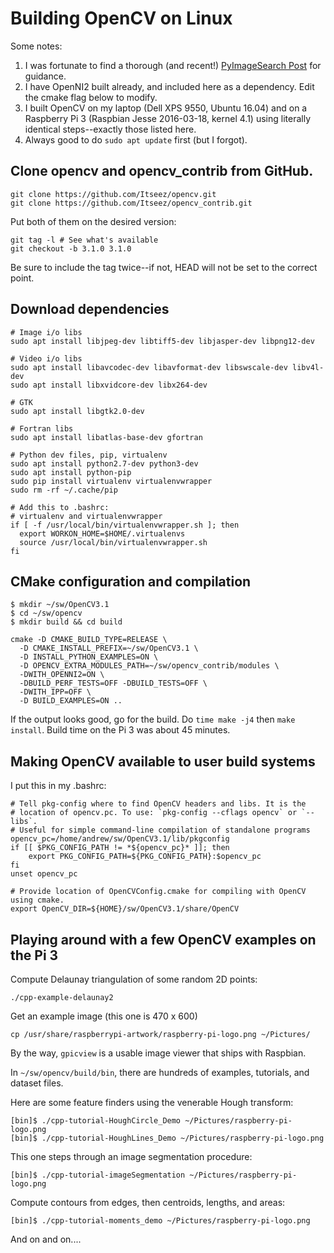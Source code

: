 # Building OpenCV on Linux
Some notes:

  1. I was fortunate to find a thorough (and recent!) [PyImageSearch Post](http://www.pyimagesearch.com/2015/10/26/how-to-install-opencv-3-on-raspbian-jessie/) for guidance.
  2. I have OpenNI2 built already, and included here as a dependency. Edit the cmake flag below to modify.
  3. I built OpenCV on my laptop (Dell XPS 9550, Ubuntu 16.04) and on a Raspberry Pi 3 (Raspbian Jesse 2016-03-18, kernel 4.1) using literally identical steps--exactly those listed here.
  4. Always good to do `sudo apt update` first (but I forgot).

## Clone opencv and opencv_contrib from GitHub.
```
git clone https://github.com/Itseez/opencv.git
git clone https://github.com/Itseez/opencv_contrib.git
```
Put both of them on the desired version:
```
git tag -l # See what's available
git checkout -b 3.1.0 3.1.0
```
Be sure to include the tag twice--if not, HEAD will not be set to the correct point.

## Download dependencies
```
# Image i/o libs
sudo apt install libjpeg-dev libtiff5-dev libjasper-dev libpng12-dev

# Video i/o libs
sudo apt install libavcodec-dev libavformat-dev libswscale-dev libv4l-dev
sudo apt install libxvidcore-dev libx264-dev

# GTK
sudo apt install libgtk2.0-dev

# Fortran libs
sudo apt install libatlas-base-dev gfortran

# Python dev files, pip, virtualenv
sudo apt install python2.7-dev python3-dev
sudo apt install python-pip
sudo pip install virtualenv virtualenvwrapper
sudo rm -rf ~/.cache/pip

# Add this to .bashrc:
# virtualenv and virtualenvwrapper
if [ -f /usr/local/bin/virtualenvwrapper.sh ]; then
  export WORKON_HOME=$HOME/.virtualenvs
  source /usr/local/bin/virtualenvwrapper.sh
fi
```

## CMake configuration and compilation
```
$ mkdir ~/sw/OpenCV3.1
$ cd ~/sw/opencv
$ mkdir build && cd build

cmake -D CMAKE_BUILD_TYPE=RELEASE \
  -D CMAKE_INSTALL_PREFIX=~/sw/OpenCV3.1 \
  -D INSTALL_PYTHON_EXAMPLES=ON \
  -D OPENCV_EXTRA_MODULES_PATH=~/sw/opencv_contrib/modules \
  -DWITH_OPENNI2=ON \
  -DBUILD_PERF_TESTS=OFF -DBUILD_TESTS=OFF \
  -DWITH_IPP=OFF \
  -D BUILD_EXAMPLES=ON ..
```
If the output looks good, go for the build. Do `time make -j4` then `make install`. Build time on the Pi 3 was about 45 minutes.

## Making OpenCV available to user build systems
I put this in my .bashrc:
```
# Tell pkg-config where to find OpenCV headers and libs. It is the
# location of opencv.pc. To use: `pkg-config --cflags opencv` or `--libs`.
# Useful for simple command-line compilation of standalone programs
opencv_pc=/home/andrew/sw/OpenCV3.1/lib/pkgconfig
if [[ $PKG_CONFIG_PATH != *${opencv_pc}* ]]; then
    export PKG_CONFIG_PATH=${PKG_CONFIG_PATH}:$opencv_pc
fi
unset opencv_pc

# Provide location of OpenCVConfig.cmake for compiling with OpenCV using cmake.
export OpenCV_DIR=${HOME}/sw/OpenCV3.1/share/OpenCV
```

## Playing around with a few OpenCV examples on the Pi 3
Compute Delaunay triangulation of some random 2D points:
```
./cpp-example-delaunay2
```
Get an example image (this one is 470 x 600)
```
cp /usr/share/raspberrypi-artwork/raspberry-pi-logo.png ~/Pictures/
```
By the way, `gpicview` is a usable image viewer that ships with Raspbian.

In `~/sw/opencv/build/bin`, there are hundreds of examples, tutorials, and dataset files.

Here are some feature finders using the venerable Hough transform:
```
[bin]$ ./cpp-tutorial-HoughCircle_Demo ~/Pictures/raspberry-pi-logo.png
[bin]$ ./cpp-tutorial-HoughLines_Demo ~/Pictures/raspberry-pi-logo.png
```
This one steps through an image segmentation procedure:
```
[bin]$ ./cpp-tutorial-imageSegmentation ~/Pictures/raspberry-pi-logo.png
```
Compute contours from edges, then centroids, lengths, and areas:
```
[bin]$ ./cpp-tutorial-moments_demo ~/Pictures/raspberry-pi-logo.png
```
And on and on....
